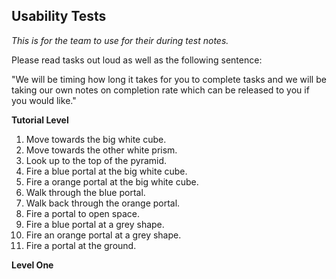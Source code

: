 ## Usability Tests
_This is for the team to use for their during test notes._

Please read tasks out loud as well as the following sentence:

"We will be timing how long it takes for you to complete tasks and we will be taking our own notes on completion rate which can be released to you if you would like."

<!-- INSERT A GENERAL SPIEL OF HOW TO USE THE VIVE. -->

**Tutorial Level**

1. Move towards the big white cube.
2. Move towards the other white prism.
3. Look up to the top of the pyramid.
4. Fire a blue portal at the big white cube.
5. Fire a orange portal at the big white cube.
6. Walk through the blue portal.
7. Walk back through the orange portal.
8. Fire a portal to open space.
9. Fire a blue portal at a grey shape.
10. Fire an orange portal at a grey shape.
11. Fire a portal at the ground.

**Level One**

